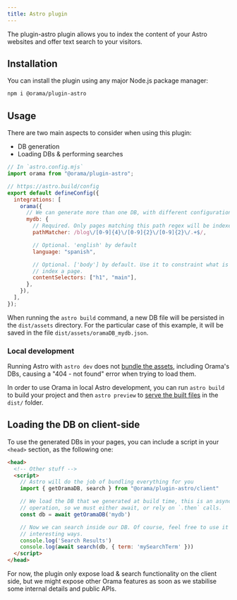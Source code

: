 ```yaml
---
title: Astro plugin
---
```


The plugin-astro plugin allows you to index the content of your Astro websites and offer text search to your visitors.

## Installation

You can install the plugin using any major Node.js package manager:

```sh
npm i @orama/plugin-astro
```

## Usage

There are two main aspects to consider when using this plugin:

- DB generation
- Loading DBs & performing searches

```javascript copy
// In `astro.config.mjs`
import orama from "@orama/plugin-astro";

// https://astro.build/config
export default defineConfig({
  integrations: [
    orama({
      // We can generate more than one DB, with different configurations
      mydb: {
        // Required. Only pages matching this path regex will be indexed
        pathMatcher: /blog\/[0-9]{4}\/[0-9]{2}\/[0-9]{2}\/.+$/,

        // Optional. 'english' by default
        language: "spanish",

        // Optional. ['body'] by default. Use it to constraint what is used to
        // index a page.
        contentSelectors: ["h1", "main"],
      },
    }),
  ],
});
```

When running the `astro build` command, a new DB file will be persisted in the `dist/assets` directory. For the particular case of this example, it will be saved in the file `dist/assets/oramaDB_mydb.json`.

### Local development

Running Astro with `astro dev` does not [bundle the assets](https://docs.astro.build/en/reference/cli-reference/#astro-dev), including Orama's DBs, causing a "404 - not found" error when trying to load them.

In order to use Orama in local Astro development, you can run `astro build` to build your project and then `astro preview` to [serve the built files](https://docs.astro.build/en/reference/cli-reference/#astro-preview) in the `dist/` folder.

## Loading the DB on client-side

To use the generated DBs in your pages, you can include a script in your `<head>` section, as the following one:

```html copy
<head>
  <!-- Other stuff -->
  <script>
    // Astro will do the job of bundling everything for you
    import { getOramaDB, search } from "@orama/plugin-astro/client"

    // We load the DB that we generated at build time, this is an asynchronous
    // operation, so we must either await, or rely on `.then` calls.
    const db = await getOramaDB('mydb')

    // Now we can search inside our DB. Of course, feel free to use it in more
    // interesting ways.
    console.log('Search Results')
    console.log(await search(db, { term: 'mySearchTerm' }))
  </script>
</head>
```

For now, the plugin only expose load & search functionality on the client side, but we might expose other Orama features as soon as we stabilise some internal details and public APIs.
